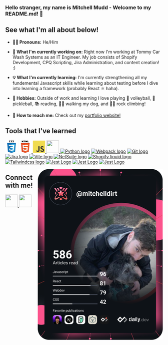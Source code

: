 ### Hello stranger, my name is Mitchell Mudd - Welcome to my README.md! 👋 

## See what I'm all about below!

- **🏳️‍🌈 Pronouns:** He/Him

- **💼 What I'm currently working on:** Right now I'm working at Tommy Car Wash Systems as an IT Engineer. My job consists of Shopify Development, CPQ Scripting, Jira Administration, and content creation! :) 

- **💡 What I'm currently learning:** I'm currently strengthening all my fundemental Javascript skills while learning about testing before I dive into learning a framework (probably React ⚛️ haha).

- **🧗 Hobbies:** Outside of work and learning I love playing 🏐 volleyball, 🥒 pickleball, 📚 reading, 🐕‍🦺 walking my dog, and 🧗‍♂️ rock climbing!

- **📨 How to reach me:** Check out my [portfolio website!](https://www.mitchellmudd.tech/)

## Tools that I've learned
<div align="left">
<p align="left">
  
  <!-- CSS Icon --><a href="https://www.w3schools.com/css/" target="_blank"> <img src="https://raw.githubusercontent.com/devicons/devicon/master/icons/css3/css3-original-wordmark.svg" alt="css3 logo" width="40" height="40"/></a>
  
  <!-- HTML Icon --><a href="https://developer.mozilla.org/en-US/docs/Web/HTML" target="_blank"> <img src="https://raw.githubusercontent.com/devicons/devicon/master/icons/html5/html5-original-wordmark.svg" alt="html5 logo" width="40" height="40"/> </a>
  
  <!-- JS Icon --><a href="https://developer.mozilla.org/en-US/docs/Web/JavaScript" target="_blank"> <img src="https://raw.githubusercontent.com/devicons/devicon/master/icons/javascript/javascript-original.svg" alt="javascript logo" width="40" height="40"/> </a>
  
  <!-- Typescript Icon --><a href="https://www.typescriptlang.org/" target="_blank"> <img src="https://www.vectorlogo.zone/logos/typescriptlang/typescriptlang-icon.svg" width="40" height="40"> </a>
  
  <!-- Python Icon --><a href="https://www.python.org/" target="_blank"> <img src="https://www.vectorlogo.zone/logos/python/python-icon.svg" alt="Python logo" width="40" height="40"/></a>
  
  <!-- Webpack Icon --><a href="https://webpack.js.org/" target="_blank"> <img src="https://www.vectorlogo.zone/logos/js_webpack/js_webpack-icon.svg" alt="Webpack logo" width="40" height="40"/></a>
  
  <!-- Git Icon --><a href="https://git-scm.com/" target="_blank"> <img src="https://www.vectorlogo.zone/logos/git-scm/git-scm-icon.svg" alt="Git logo" width="40" height="40"/></a>
  
  <!-- Jira Icon --><a href="https://www.atlassian.com/software/jira" target="_blank"> <img src="https://www.vectorlogo.zone/logos/atlassian_jira/atlassian_jira-icon.svg" alt="Jira logo" width="40" height="40"/></a>
  
  <!-- Vite Icon --><a href="https://vitejs.dev/" target="_blank"> <img src="https://vitejs.dev/logo.svg" alt="Vite logo" width="40" height="40"/></a>
  
  <!-- NetSuite Icon --><a href="https://www.netsuite.com/portal/home.shtml" target="_blank"> <img src="https://external-content.duckduckgo.com/iu/?u=http%3A%2F%2Ffindaccountingsoftware.com%2FApp_Resources%2FSite%2Fimages%2Flogos%2F208%3Fw%3D220%26h%3D220&f=1&nofb=1" alt="NetSuite logo" width="40" height="40"/></a>
  
  <!-- Liquid Icon --><a href="https://shopify.github.io/liquid/" target="_blank"> <img src="https://external-content.duckduckgo.com/iu/?u=https%3A%2F%2Fprd-mp-images.azureedge.net%2F9dda7041-2870-4a96-bf1e-dd8342e86e7c%2Fzy%2Fd24ce982-a442-48d6-99ca-6cc19b7dba8e%2Fhimmlqlq%2Fliquid-markup.png&f=1&nofb=1" alt="Shopify liquid logo" width="40" height="40"/></a>
  
   <!-- Tailwindcss Icon --><a href="https://tailwindcss.com/" target="_blank"> <img src="https://www.vectorlogo.zone/logos/tailwindcss/tailwindcss-icon.svg" alt="Tailwindcss logo" width="40" height="40"/></a>
   
   <!-- Jest Icon --><a href="https://jestjs.io" target="_blank"> <img src="https://cdn.freebiesupply.com/logos/large/2x/jest-logo-png-transparent.png" alt="Jest Logo" width="40" height="40"/></a>
  
  <!-- Babel Icon --><a href="https://babeljs.io/" target="_blank"> <img src="https://d33wubrfki0l68.cloudfront.net/7a197cfe44548cc1a3f581152af70a3051e11671/78df8/img/babel.svg" alt="Jest Logo" width="50" height="50"/></a>
  
  <!-- Parcel Icon --><a href="https://parceljs.org/" target="_blank"> <img src="https://www.vectorlogo.zone/logos/parceljs/parceljs-icon.svg" alt="Jest Logo" width="40" height="40"/></a></p>
  
<a href="https://app.daily.dev/mitchelldirt">
         <img align="right" src="https://github.com/mitchelldirt/mitchelldirt/blob/main/devcard.svg" width="400" alt="Mitchell Mudd's Dev Card"/></a></div>
                                                                                                                             
                                                                    
## Connect with me! 
<!-- Twitter Icon -->
<p align="left">
<a href="https://twitter.com/mitchelldirt"><img src="https://pluspng.com/img-png/png-twitter-logo-twitter-in-png-2500.png" height="40" width="40"> </a><a href="https://www.linkedin.com/in/mitchell-mudd-96baa7204/"><img src="https://www.vectorlogo.zone/logos/linkedin/linkedin-icon.svg" height="40" width="40"></a></p>

<!--
**mitchelldirt/mitchelldirt** is a ✨ _special_ ✨ repository because its `README.md` (this file) appears on your GitHub profile.

Here are some ideas to get you started:

- 🔭 I’m currently working on ...
- 🌱 I’m currently learning ...
- 👯 I’m looking to collaborate on ...
- 🤔 I’m looking for help with ...
- 💬 Ask me about ...
- 📫 How to reach me: ...
- 😄 Pronouns: ...
- ⚡ Fun fact: ...
-->
